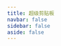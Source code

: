 ```yaml
---
title: 超级剪贴板
navbar: false
sidebar: false
aside: false
---
```


<script setup>
  import url from './assets/logo.png'
  import img1 from './assets/img_1.png'
  import img2 from './assets/img_2.png'
  import img3 from './assets/img_3.png'
  import img4 from './assets/img_4.png'
  import img5 from './assets/img_5.png'
  const titleInfo = {
    subTitle: '✨ 更强大的剪贴板管理工具。',
    logo: url,
    linkList: [
      { content: '⭐ 开源代码', target: 'https://github.com/ZiuChen/ClipboardManager' },
      { content: '🚀 使用指南', target: './guide/' },
      { content: '🌎 疑难解答', target: './statement/' },
      { content: '🚚 更新日志', target: './log/' },
    ]
  }
  const imgSliders = [
    { src: img1 },
    { src: img2 },
    { src: img3 },
    { src: img4 },
    { src: img5 },
  ]
</script>

<Title v-bind="titleInfo" />

<br />

<ImgSlider :imgSliderList="imgSliders" />

## 🔰 开始使用

**首次安装需要设置“跟随主程序同时启动”**

- ✅ 监听剪贴板并持续将新内容更新到本地磁盘 数据加密保存在本地
- ✅ 支持置顶、收藏、编辑、转存、多选、WebDAV同步、局域网共享等强大功能
- ✅ 强大的工具栏，支持自定义快捷动作，定制自己的工作流
- ✅ 优雅的界面动效与交互 高度自定义的配置选项 深色模式模式适配

## 📚 安装方式

- 官方插件市场安装
- 离线插件安装：[百度网盘](https://pan.baidu.com/s/14GJIXWDU2F4jsqDDq73aFg?pwd=Ziuc)

[Github](https://github.com/ZiuChen)
